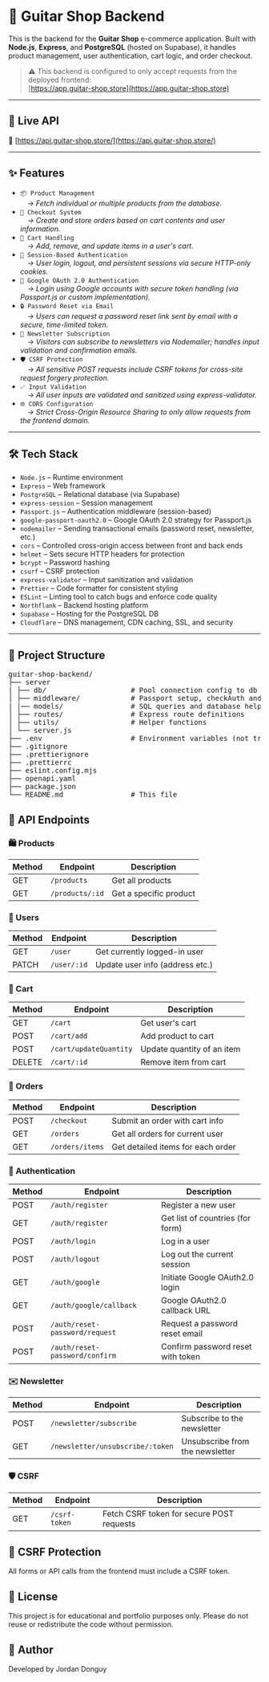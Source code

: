 # 🎸 Guitar Shop Backend

This is the backend for the **Guitar Shop** e-commerce application. Built with **Node.js**, **Express**, and **PostgreSQL** (hosted on Supabase), it handles product management, user authentication, cart logic, and order checkout.

> ⚠️ This backend is configured to only accept requests from the deployed frontend:  
> [https://app.guitar-shop.store](https://app.guitar-shop.store)

---

## 🚀 Live API

🔗 [https://api.guitar-shop.store/](https://api.guitar-shop.store/)

---

## ✨ Features

- ```📦 Product Management```  
  _&emsp;→ Fetch individual or multiple products from the database._
- ```🧾 Checkout System```  
  _&emsp;→ Create and store orders based on cart contents and user information._
- ```🛒 Cart Handling```  
  _&emsp;→ Add, remove, and update items in a user's cart._
- ```🔐 Session-Based Authentication```  
  _&emsp;→ User login, logout, and persistent sessions via secure HTTP-only cookies._
- ```🔐 Google OAuth 2.0 Authentication```  
  _&emsp;→ Login using Google accounts with secure token handling (via Passport.js or custom implementation)._
- ```🔒 Password Reset via Email```  
  _&emsp;→ Users can request a password reset link sent by email with a secure, time-limited token._
- ```📰 Newsletter Subscription```  
  _&emsp;→ Visitors can subscribe to newsletters via Nodemailer; handles input validation and confirmation emails._
- ```🛡️ CSRF Protection```  
  _&emsp;→ All sensitive POST requests include CSRF tokens for cross-site request forgery protection._
- ```✅ Input Validation```  
  _&emsp;→ All user inputs are validated and sanitized using express-validator._
- ```🌐 CORS Configuration```  
  _&emsp;→ Strict Cross-Origin Resource Sharing to only allow requests from the frontend domain._

---

## 🛠️ Tech Stack


- ```Node.js``` – Runtime environment  
- ```Express``` – Web framework  
- ```PostgreSQL``` – Relational database (via Supabase)  
- ```express-session``` – Session management  
- ```Passport.js``` – Authentication middleware (session-based)  
- ```google-passport-oauth2.0``` – Google OAuth 2.0 strategy for Passport.js  
- ```nodemailer``` – Sending transactional emails (password reset, newsletter, etc.)  
- ```cors``` – Controlled cross-origin access between front and back ends  
- ```helmet``` – Sets secure HTTP headers for protection  
- ```bcrypt``` – Password hashing  
- ```csurf``` – CSRF protection  
- ```express-validator``` – Input sanitization and validation  
- ```Prettier``` – Code formatter for consistent styling  
- ```ESLint``` – Linting tool to catch bugs and enforce code quality  
- ```Northflank``` – Backend hosting platform  
- ```Supabase``` – Hosting for the PostgreSQL DB
- ```Cloudflare``` – DNS management, CDN caching, SSL, and security 

---

## 📁 Project Structure

<pre lang="md">
guitar-shop-backend/
├── server
| ├── db/                    # Pool connection config to db
│ ├── middleware/            # Passport setup, checkAuth and express-validator
| |── models/                # SQL queries and database helpers
│ ├── routes/                # Express route definitions
│ ├── utils/                 # Helper functions
│ └── server.js
├── .env                     # Environment variables (not tracked)
├── .gitignore
├── .prettierignore
├── .prettierrc
├── eslint.config.mjs
├── openapi.yaml
├── package.json
└── README.md                # This file
</pre>

## 🧪 API Endpoints

### 🛍️ Products

| Method | Endpoint        | Description            |
| ------ | --------------- | ---------------------- |
| GET    | `/products`     | Get all products       |
| GET    | `/products/:id` | Get a specific product |

### 👤 Users

| Method | Endpoint    | Description                     |
| ------ | ----------- | ------------------------------- |
| GET    | `/user`     | Get currently logged-in user    |
| PATCH  | `/user/:id` | Update user info (address etc.) |

### 🛒 Cart

| Method | Endpoint               | Description                |
| ------ | ---------------------- | -------------------------- |
| GET    | `/cart`                | Get user's cart            |
| POST   | `/cart/add`            | Add product to cart        |
| POST   | `/cart/updateQuantity` | Update quantity of an item |
| DELETE | `/cart/:id`            | Remove item from cart      |

### 🧾 Orders

| Method | Endpoint        | Description                       |
| ------ | --------------- | --------------------------------- |
| POST   | `/checkout`     | Submit an order with cart info    |
| GET    | `/orders`       | Get all orders for current user   |
| GET    | `/orders/items` | Get detailed items for each order |

### 🔐 Authentication

| Method | Endpoint                       | Description                       |
| ------ | ------------------------------ | --------------------------------- |
| POST   | `/auth/register`               | Register a new user               |
| GET    | `/auth/register`               | Get list of countries (for form)  |
| POST   | `/auth/login`                  | Log in a user                     |
| POST   | `/auth/logout`                 | Log out the current session       |
| GET    | `/auth/google`                 | Initiate Google OAuth2.0 login    |
| GET    | `/auth/google/callback`        | Google OAuth2.0 callback URL      |
| POST   | `/auth/reset-password/request` | Request a password reset email    |
| POST   | `/auth/reset-password/confirm` | Confirm password reset with token |

### ✉️ Newsletter

| Method | Endpoint                        | Description                       |
| ------ | ------------------------------- | --------------------------------- |
| POST   | `/newsletter/subscribe`         | Subscribe to the newsletter       |
| GET    | `/newsletter/unsubscribe/:token`| Unsubscribe from the newsletter   |

### 🛡️ CSRF

| Method | Endpoint      | Description                               |
| ------ | ------------- | ----------------------------------------- |
| GET    | `/csrf-token` | Fetch CSRF token for secure POST requests |

## 🧷 CSRF Protection

All forms or API calls from the frontend must include a CSRF token.

## 📄 License

This project is for educational and portfolio purposes only.
Please do not reuse or redistribute the code without permission.

## 👤 Author

Developed by Jordan Donguy
